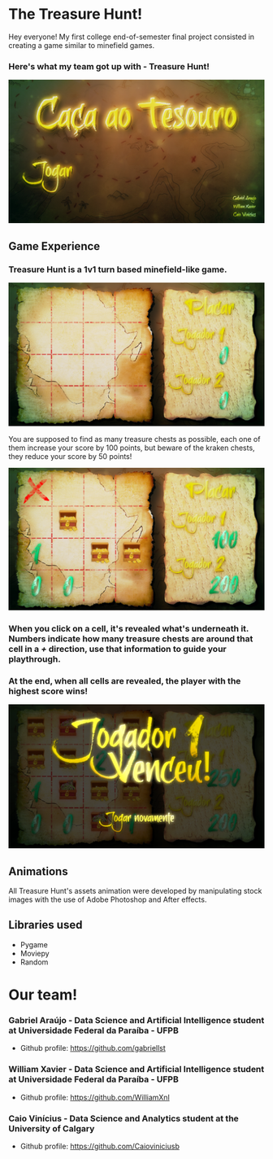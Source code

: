 # The Treasure Hunt!

Hey everyone! My first college end-of-semester final project consisted in creating a game similar to minefield games.

### Here's what my team got up with - Treasure Hunt!

![](images/menu.png)

## Game Experience

### Treasure Hunt is a 1v1 turn based minefield-like game.

![](images/ingame0.png)

You are supposed to find as many treasure chests as possible, each one of them increase your score by 100 points, but beware of the kraken chests, they reduce your score by 50 points!

![](images/ingame2.png)

### When you click on a cell, it's revealed what's underneath it. Numbers indicate how many **treasure** chests are around that cell in a *+* direction, use that information to guide your playthrough.

### At the end, when all cells are revealed, the player with the highest score wins!

![](images/ingame3.png)

## Animations

All Treasure Hunt's assets animation were developed by manipulating stock images with the use of Adobe Photoshop and After effects.

## Libraries used

* Pygame
* Moviepy
* Random

# Our team!

### Gabriel Araújo - Data Science and Artificial Intelligence student at Universidade Federal da Paraíba - UFPB
* Github profile: https://github.com/gabriellst

### William Xavier - Data Science and Artificial Intelligence student at Universidade Federal da Paraíba - UFPB
* Github profile: https://github.com/WilliamXnl

### Caio Vinícius - Data Science and Analytics student at the University of Calgary
* Github profile: https://github.com/Caioviniciusb
